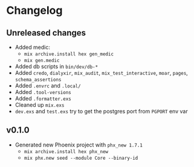 # Changelog

## Unreleased changes

- Added medic:
  - `mix archive.install hex gen_medic`
  - `mix gen.medic`
- Added db scripts in `bin/dev/db-*`
- Added `credo`, `dialyxir`, `mix_audit`, `mix_test_interactive`, `moar`, `pages`, `schema_assertions`
- Added `.envrc` and `.local/`
- Added `.tool-versions`
- Added `.formatter.exs`
- Cleaned up `mix.exs`
- `dev.exs` and `test.exs` try to get the postgres port from `PGPORT` env var

## v0.1.0

- Generated new Phoenix project with `phx_new 1.7.1`
  - `mix archive.install hex phx_new`
  - `mix phx.new seed --module Core --binary-id`
